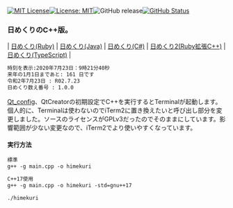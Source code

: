 [![MIT License](http://img.shields.io/badge/license-MIT-blue.svg?style=flat)](LICENSE)[![License: MIT](https://img.shields.io/badge/License-MIT-yellow.svg)](https://opensource.org/licenses/MIT)![GitHub release](https://img.shields.io/github/release/takkii/himekuri_c_plusplus.svg?style=flat)[![GitHub Status](https://img.shields.io/github/last-commit/takkii/himekuri_c_plusplus.svg?style=flat)](GitHub)

### 日めくりのC++版。

| [日めくり(Ruby)](https://github.com/takkii/himekuri) | [日めくり(Java)](https://github.com/takkii/himekuri_java) | [日めくり(C#)](https://github.com/takkii/himekuri_shaper) | [日めくり2(Ruby拡張C++)](https://github.com/takkii/himekuri2) | [日めくり(TypeScript)](https://github.com/takkii/himekuri_ts) |

```markdown
時刻を表示:2020年7月23日：9時21分40秒
来年の1月1日まであと: 161 日です
令和2年7月23日 : R02.7.23
日めくり数え番号 : 1.0.0
```

[Qt_config](https://github.com/takkii/Qt_config)、QtCreatorの初期設定でC++を実行するとTerminalが起動します。個人的に、Terminalは使わないのでiTerm2に置き換えたいと呼び出し部分を変更しました。ソースのライセンスがGPLv3だったのでそのままにしています。影響範囲が少ない変更なので、iTerm2でより使いやすくなっています。

#### 実行方法

```markdown
標準
g++ -g main.cpp -o himekuri

C++17使用
g++ -g main.cpp -o himekuri -std=gnu++17

./himekuri
```
